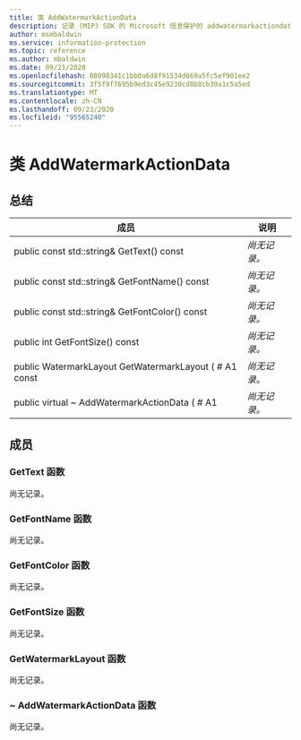 ```yaml
---
title: 类 AddWatermarkActionData
description: 记录 (MIP) SDK 的 Microsoft 信息保护的 addwatermarkactiondata：：未定义的类。
author: msmbaldwin
ms.service: information-protection
ms.topic: reference
ms.author: mbaldwin
ms.date: 09/21/2020
ms.openlocfilehash: 08098341c1bb0a6d8f91534d669a5fc5ef901ee2
ms.sourcegitcommit: 3f5f9f7695b9ed3c45e9230cd8b8cb39a1c5a5ed
ms.translationtype: MT
ms.contentlocale: zh-CN
ms.lasthandoff: 09/23/2020
ms.locfileid: "95565240"
---
```

# <a name="class-addwatermarkactiondata"></a>类 AddWatermarkActionData 
  
## <a name="summary"></a>总结
 成员                        | 说明                                
--------------------------------|---------------------------------------------
public const std::string& GetText() const  | _尚无记录。_
public const std::string& GetFontName() const  | _尚无记录。_
public const std::string& GetFontColor() const  | _尚无记录。_
public int GetFontSize() const  | _尚无记录。_
public WatermarkLayout GetWatermarkLayout ( # A1 const  | _尚无记录。_
public virtual ~ AddWatermarkActionData ( # A1  | _尚无记录。_
  
## <a name="members"></a>成员
  
### <a name="gettext-function"></a>GetText 函数
尚无记录。

  
### <a name="getfontname-function"></a>GetFontName 函数
尚无记录。

  
### <a name="getfontcolor-function"></a>GetFontColor 函数
尚无记录。

  
### <a name="getfontsize-function"></a>GetFontSize 函数
尚无记录。

  
### <a name="getwatermarklayout-function"></a>GetWatermarkLayout 函数
尚无记录。

  
### <a name="addwatermarkactiondata-function"></a>~ AddWatermarkActionData 函数
尚无记录。
